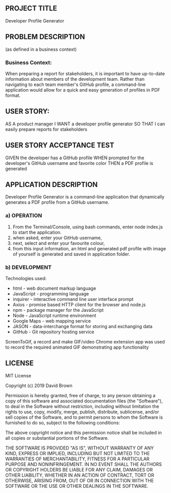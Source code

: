 ## PROJECT TITLE

Developer Profile Generator

## PROBLEM DESCRIPTION  
(as defined in a business context)

### Business Context:

When preparing a report for stakeholders, it is important to have up-to-date information about members of the development team. Rather than navigating to each team member's GitHub profile, a command-line application would allow for a quick and easy generation of profiles in PDF format.

## USER STORY:

AS A product manager
I WANT a developer profile generator
SO THAT I can easily prepare reports for stakeholders

## USER STORY ACCEPTANCE TEST

GIVEN the developer has a GitHub profile
WHEN prompted for the developer's GitHub username and favorite color
THEN a PDF profile is generated

## APPLICATION DESCRIPTION

Developer Profile Generator is a command-line application that dynamically generates a PDF profile from a GitHub username. 

### a) OPERATION

1) From the Terminal/Console, using bash commands, enter node index.js to start the application.
2) when asked, enter your GitHub username, 
3) next, select and enter your favourite colour,
4) from this input information, an html and generated pdf profile with image of yourself is generated and saved in application folder.

### b) DEVELOPMENT

Technologies used:
* html - web document markup language
* JavaScript  - programming language
* inquirer - interactive command line user interface prompt
* Axios - promise based HTTP client for the browser and node.js
* npm - package manager for the JavaScript
* Node - JavaScript runtime environment
* Google Maps - web mapping service
* JASON -  data-interchange format for storing and exchanging data
* GitHub - Git repository hosting service

ScreenToGif, a record and make GIF/video Chrome extension app was used to record the required animated GIF demonstrating app functionality

## LICENSE

MIT License

Copyright (c) 2019 David Brown

Permission is hereby granted, free of charge, to any person obtaining a copy
of this software and associated documentation files (the "Software"), to deal
in the Software without restriction, including without limitation the rights
to use, copy, modify, merge, publish, distribute, sublicense, and/or sell
copies of the Software, and to permit persons to whom the Software is
furnished to do so, subject to the following conditions:

The above copyright notice and this permission notice shall be included in all
copies or substantial portions of the Software.

THE SOFTWARE IS PROVIDED "AS IS", WITHOUT WARRANTY OF ANY KIND, EXPRESS OR
IMPLIED, INCLUDING BUT NOT LIMITED TO THE WARRANTIES OF MERCHANTABILITY,
FITNESS FOR A PARTICULAR PURPOSE AND NONINFRINGEMENT. IN NO EVENT SHALL THE
AUTHORS OR COPYRIGHT HOLDERS BE LIABLE FOR ANY CLAIM, DAMAGES OR OTHER
LIABILITY, WHETHER IN AN ACTION OF CONTRACT, TORT OR OTHERWISE, ARISING FROM,
OUT OF OR IN CONNECTION WITH THE SOFTWARE OR THE USE OR OTHER DEALINGS IN THE
SOFTWARE.

